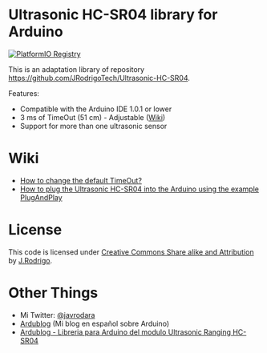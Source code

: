 Ultrasonic HC-SR04 library for Arduino
==================
[![PlatformIO Registry](https://badges.registry.platformio.org/packages/brunolnetto/library/Ultrasonic-HC-SR04.svg)](https://registry.platformio.org/libraries/brunolnetto/Ultrasonic-HC-SR04)

This is an adaptation library of repository https://github.com/JRodrigoTech/Ultrasonic-HC-SR04.

Features:
 - Compatible with the Arduino IDE 1.0.1 or lower
 - 3 ms of TimeOut (51 cm) - Adjustable ([Wiki](https://github.com/JRodrigoTech/Ultrasonic-HC-SR04/wiki/How-to-change-the-default-tiemout%3F))
 - Support for more than one ultrasonic sensor

Wiki
==================
- [How to change the default TimeOut?](https://github.com/JRodrigoTech/Ultrasonic-HC-SR04/wiki/How-to-change-the-default-tiemout%3F)
- [How to plug the Ultrasonic HC-SR04 into the Arduino using the example PlugAndPlay](https://github.com/JRodrigoTech/Ultrasonic-HC-SR04/wiki/Plug-&-Play)


License
==================

This code is licensed under [Creative Commons Share alike and Attribution]( http://creativecommons.org/licenses/by-sa/3.0/)  by [J.Rodrigo](http://jrodrigo.net).

Other Things
==================
- Mi Twitter: [@javrodara](http://twitter.com/javrodara)
- [Ardublog](http://www.ardublog.com) (Mi blog en español sobre Arduino)
- [Ardublog - Libreria para Arduino del modulo Ultrasonic Ranging HC-SR04](http://www.ardublog.com/library-for-arduino-ultrasonic-ranging-hc-sr04/)
